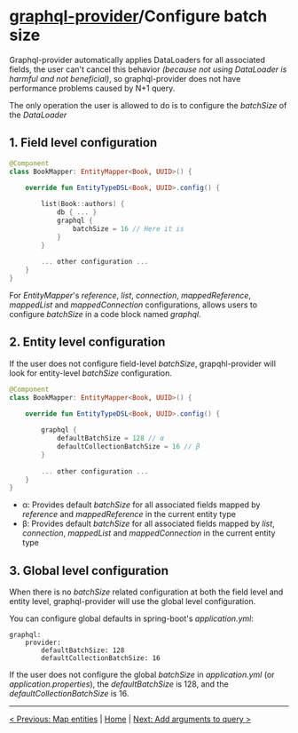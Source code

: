 # [graphql-provider](https://github.com/babyfish-ct/graphql-provider)/Configure batch size

Graphql-provider automatically applies DataLoaders for all associated fields, the user can't cancel this behavior *(because not using DataLoader is harmful and not beneficial)*, so graphql-provider does not have performance problems caused by N+1 query.

The only operation the user is allowed to do is to configure the *batchSize* of the *DataLoader*

## 1. Field level configuration

```kt
@Component
class BookMapper: EntityMapper<Book, UUID>() {

    override fun EntityTypeDSL<Book, UUID>.config() {
    
        list(Book::authors) {
            db { ... }
            graphql {
                batchSize = 16 // Here it is
            }
        }
        
        ... other configuration ...
    }
}
```

For *EntityMapper*'s *reference*, *list*, *connection*, *mappedReference*, *mappedList* and *mappedConnection* configurations, allows users to configure *batchSize* in a code block named *graphql*.

## 2. Entity level configuration

If the user does not configure field-level *batchSize*, grapqhl-provider will look for entity-level *batchSize* configuration.

```kt
@Component
class BookMapper: EntityMapper<Book, UUID>() {

    override fun EntityTypeDSL<Book, UUID>.config() {
    
        graphql {
            defaultBatchSize = 128 // α
            defaultCollectionBatchSize = 16 // β
        }
        
        ... other configuration ...
    }
}
```

- α: Provides default *batchSize* for all associated fields mapped by *reference* and *mappedReference* in the current entity type
- β: Provides default *batchSize* for all associated fields mapped by *list*, *connection*, *mappedList* and *mappedConnection* in the current entity type

## 3. Global level configuration

When there is no *batchSize* related configuration at both the field level and entity level, graphql-provider will use the global level configuration.

You can configure global defaults in spring-boot's *application.yml*:

```
graphql:
    provider:
        defaultBatchSize: 128
        defaultCollectionBatchSize: 16
```

If the user does not configure the global *batchSize* in *application.yml* (or *application.properties*), the *defaultBatchSize* is 128, and the *defaultCollectionBatchSize* is 16.

--------------

[< Previous: Map entities](entity-mapper.md) | [Home](https://github.com/babyfish-ct/graphql-provider) | [Next: Add arguments to query >](query-arguments.md)
